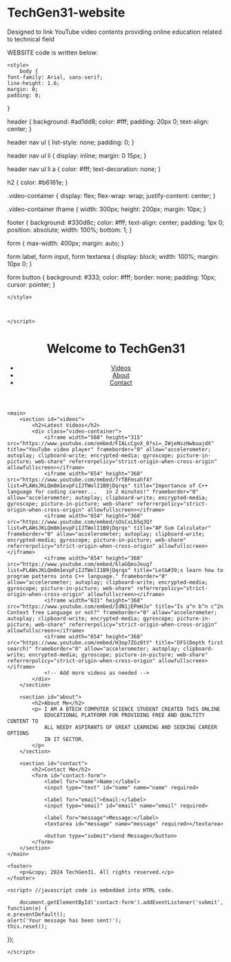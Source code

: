 # TechGen31-website
Designed to link YouTube video contents providing online education related to technical field

  WEBSITE code is written below:

<!DOCTYPE html>
<html lang="en">
<head>
    <meta charset="UTF-8">
    <meta name="viewport" content="width=device-width, initial-scale=1.0">
    <title>TechGen31</title>
    
    <style>
        body {
    font-family: Arial, sans-serif;
    line-height: 1.6;
    margin: 0;
    padding: 0;
}

header {
    background: #ad1dd8;
    color: #fff;
    padding: 20px 0;
    text-align: center;
}

header nav ul {
    list-style: none;
    padding: 0;
}

header nav ul li {
    display: inline;
    margin: 0 15px;
}

header nav ul li a {
    color: #fff;
    text-decoration: none;
}

h2 {
    color: #b6161e;
}

.video-container {
    display: flex;
    flex-wrap: wrap;
    justify-content: center;
}

.video-container iframe {
    width: 300px;
    height: 200px;
    margin: 10px;
}

footer {
    background: #330d8c;
    color: #fff;
    text-align: center;
    padding: 1px 0;
    position: absolute;
    width: 100%;
    bottom: 1;
}

form {
    max-width: 400px;
    margin: auto;
}

form label, form input, form textarea {
    display: block;
    width: 100%;
    margin: 10px 0;
}

form button {
    background: #333;
    color: #fff;
    border: none;
    padding: 10px;
    cursor: pointer;
}

    </style>

    

    </script>
</head>
<body>
    <header>
        <h1>Welcome to TechGen31</h1>
        <nav>
            <ul>
                <li><a href="#videos">Videos</a></li>
                <li><a href="#about">About</a></li>
                <li><a href="#contact">Contact</a></li>
            </ul>
        </nav>
    </header>

    <main>
        <section id="videos">
            <h2>Latest Videos</h2>
            <div class="video-container">
                <iframe width="560" height="315" src="https://www.youtube.com/embed/FIALcCgvX_0?si=_IWjeNszHwbuajdX" title="YouTube video player" frameborder="0" allow="accelerometer; autoplay; clipboard-write; encrypted-media; gyroscope; picture-in-picture; web-share" referrerpolicy="strict-origin-when-cross-origin" allowfullscreen></iframe>
                <iframe width="654" height="368" src="https://www.youtube.com/embed/7rTBFmsahf4?list=PLAWsJKLQm8m1evpFiIJTWolI1B9jDqrqx" title="Importance of C++ language for coding career...   in 2 minutes!" frameborder="0" allow="accelerometer; autoplay; clipboard-write; encrypted-media; gyroscope; picture-in-picture; web-share" referrerpolicy="strict-origin-when-cross-origin" allowfullscreen></iframe>
                <iframe width="654" height="368" src="https://www.youtube.com/embed/sOsCxLb5q3Q?list=PLAWsJKLQm8m1evpFiIJTWolI1B9jDqrqx" title="AP Sum Calculator" frameborder="0" allow="accelerometer; autoplay; clipboard-write; encrypted-media; gyroscope; picture-in-picture; web-share" referrerpolicy="strict-origin-when-cross-origin" allowfullscreen></iframe>
                <iframe width="654" height="368" src="https://www.youtube.com/embed/klaGQeoJeug?list=PLAWsJKLQm8m1evpFiIJTWolI1B9jDqrqx" title="Let&#39;s learn how to program patterns into C++ language." frameborder="0" allow="accelerometer; autoplay; clipboard-write; encrypted-media; gyroscope; picture-in-picture; web-share" referrerpolicy="strict-origin-when-cross-origin" allowfullscreen></iframe>
                <iframe width="631" height="368" src="https://www.youtube.com/embed/IdN1jEPmHJo" title="Is a^n b^n c^2n Context free Language or not?" frameborder="0" allow="accelerometer; autoplay; clipboard-write; encrypted-media; gyroscope; picture-in-picture; web-share" referrerpolicy="strict-origin-when-cross-origin" allowfullscreen></iframe>
                <iframe width="654" height="368" src="https://www.youtube.com/embed/H3op7ZGz8tY" title="DFS(Depth first search)" frameborder="0" allow="accelerometer; autoplay; clipboard-write; encrypted-media; gyroscope; picture-in-picture; web-share" referrerpolicy="strict-origin-when-cross-origin" allowfullscreen></iframe>
                <!-- Add more videos as needed -->
            </div>
        </section>

        <section id="about">
            <h2>About Me</h2>
            <p> I AM A BTECH COMPUTER SCIENCE STUDENT CREATED THIS ONLINE
                EDUCATIONAL PLATFORM FOR PROVIDING FREE AND QUALTITY CONTENT TO
                ALL NEEDY ASPIRANTS OF GREAT LEARNING AND SEEKING CAREER OPTIONS 
                IN IT SECTOR.
            </p>
        </section>

        <section id="contact">
            <h2>Contact Me</h2>
            <form id="contact-form">
                <label for="name">Name:</label>
                <input type="text" id="name" name="name" required>

                <label for="email">Email:</label>
                <input type="email" id="email" name="email" required>

                <label for="message">Message:</label>
                <textarea id="message" name="message" required></textarea>

                <button type="submit">Send Message</button>
            </form>
        </section>
    </main>

    <footer>
        <p>&copy; 2024 TechGen31. All rights reserved.</p>
    </footer>

    <script> //javascript code is embedded into HTML code.
        
        document.getElementById('contact-form').addEventListener('submit', function(e) {
    e.preventDefault();
    alert('Your message has been sent!');
    this.reset();
});

    
    </script>
</body>
</html>
